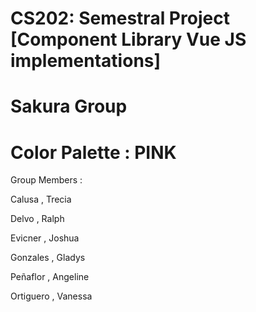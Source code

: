 # CS202: Semestral Project [Component Library Vue JS implementations]
# Sakura Group
# Color Palette : PINK

Group Members :

Calusa , Trecia

Delvo , Ralph 

Evicner , Joshua

Gonzales , Gladys

Peñaflor , Angeline

Ortiguero , Vanessa




